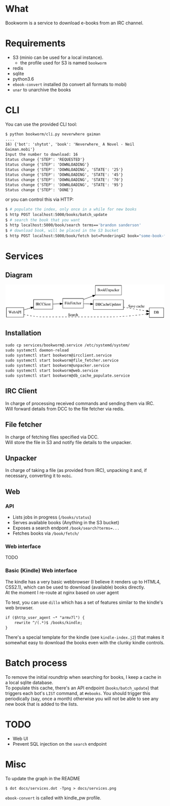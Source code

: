 # What

Bookworm is a service to download e-books from an IRC channel.

# Requirements

* S3 (minio can be used for a local instance).
    * the profile used for S3 is named `bookworm`
* redis
* sqlite
* python3.6
* `ebook-convert` installed (to convert all formats to mobi)
* `unar` to unarchive the books

# CLI

You can use the provided CLI tool:

```
$ python bookworm/cli.py neverwhere gaiman
....
16) {'bot': 'shytot', 'book': 'Neverwhere_ A Novel - Neil Gaiman.mobi'}
Input the number to download: 16
Status change {'STEP': 'REQUESTED'}
Status change {'STEP': 'DOWNLOADING'}
Status change {'STEP': 'DOWNLOADING', 'STATE': '25'}
Status change {'STEP': 'DOWNLOADING', 'STATE': '45'}
Status change {'STEP': 'DOWNLOADING', 'STATE': '70'}
Status change {'STEP': 'DOWNLOADING', 'STATE': '95'}
Status change {'STEP': 'DONE'}
```

or you can control this via HTTP:

```bash
$ # populate the index, only once in a while for new books
$ http POST localhost:5000/books/batch_update
$ # search the book that you want
$ http localhost:5000/book/search terms=='brandon sanderson'
$ # download book, will be placed in the S3 bucket
$ http POST localhost:5000/book/fetch bot=Pondering42 book="some-book-from the index"
```

# Services

## Diagram

![](docs/services.png)

## Installation

```
sudo cp services/bookworm@.service /etc/systemd/system/
sudo systemctl daemon-reload
sudo systemctl start bookworm@ircclient.service
sudo systemctl start bookworm@file_fetcher.service
sudo systemctl start bookworm@unpacker.service
sudo systemctl start bookworm@web.service
sudo systemctl start bookworm@db_cache_populate.service
```

## IRC Client
In charge of processing received commands and sending them via IRC.  
Will forward details from DCC to the file fetcher via redis.

## File fetcher
In charge of fetching files specified via DCC.  
Will store the file in S3 and notify file details to the unpacker.

## Unpacker
In charge of taking a file (as provided from IRC), unpacking it and, if necessary, converting it to `mobi`.

## Web

### API

* Lists jobs in progress (`/books/status`)
* Serves available books (Anything in the S3 bucket)
* Exposes a search endpont `/book/search?terms=...`
* Fetches books via `/book/fetch/`


### Web interface
TODO

### Basic (Kindle) Web interface
The kindle has a very basic webbrowser (I believe it renders up to HTML4, CSS2.1), which can be used to download (available) books directly.  
At the moment I re-route at nginx based on user agent

To test, you can use `dillo` which has a set of features similar to the kindle's web browser.

```
if ($http_user_agent ~* "armv7l") {
    rewrite ^/(.*)$ /books/kindle;
}
```

There's a special template for the kindle (see `kindle-index.j2`) that makes it
somewhat easy to download the books even with the clunky kindle controls.

# Batch process

To remove the initial roundtrip when searching for books, I keep a cache in a
local sqlite database.  
To populate this cache, there's an API endpoint (`books/batch_update`) that triggers each bot's `LIST` command, at `#ebooks`.
You should trigger this periodically (say, once a month) otherwise you will not be able to see any new book that is added to the lists.


# TODO

* Web UI 
* Prevent SQL injection on the `search` endpoint

# Misc

To update the graph in the README
```
$ dot docs/services.dot -Tpng > docs/services.png
```

`ebook-convert` is called with kindle\_pw profile.
